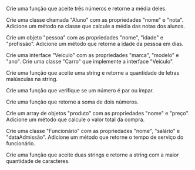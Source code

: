 Crie uma função que aceite três números e retorne a média deles.

Crie uma classe chamada "Aluno" com as propriedades "nome" e "nota". Adicione um método na classe que calcule a média das notas dos alunos.

Crie um objeto "pessoa" com as propriedades "nome", "idade" e "profissão". Adicione um método que retorne a idade da pessoa em dias.

Crie uma interface "Veículo" com as propriedades "marca", "modelo" e "ano". Crie uma classe "Carro" que implemente a interface "Veículo".

Crie uma função que aceite uma string e retorne a quantidade de letras maiúsculas na string.

Crie uma função que verifique se um número é par ou ímpar.

Crie uma função que retorne a soma de dois números.

Crie um array de objetos "produto" com as propriedades "nome" e "preço". Adicione um método que calcule o valor total da compra.

Crie uma classe "Funcionário" com as propriedades "nome", "salário" e "dataAdmissão". Adicione um método que retorne o tempo de serviço do funcionário.

Crie uma função que aceite duas strings e retorne a string com a maior quantidade de caracteres.